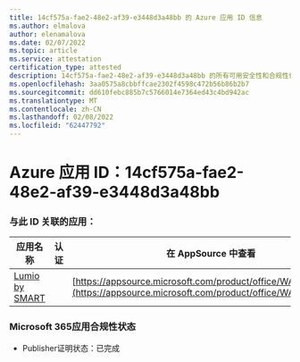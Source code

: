 ```yaml
---
title: 14cf575a-fae2-48e2-af39-e3448d3a48bb 的 Azure 应用 ID 信息
ms.author: elmalova
author: elenamalova
ms.date: 02/07/2022
ms.topic: article
ms.service: attestation
certification_type: attested
description: 14cf575a-fae2-48e2-af39-e3448d3a48bb 的所有可用安全性和合规性信息。
ms.openlocfilehash: 3aa0575a8cbbffcae2302f4598c472b56b86b2b7
ms.sourcegitcommit: dd610febc885b7c5766014e7364ed43c4bd942ac
ms.translationtype: MT
ms.contentlocale: zh-CN
ms.lasthandoff: 02/08/2022
ms.locfileid: "62447792"
---
```

# <a name="azure-app-id-14cf575a-fae2-48e2-af39-e3448d3a48bb"></a>Azure 应用 ID：14cf575a-fae2-48e2-af39-e3448d3a48bb


### <a name="apps-associated-with-this-id"></a>与此 ID 关联的应用：
| **应用名称** | **认证** | **在 AppSource 中查看** |
|--------------|---------------|-----------------------|
| [Lumio by SMART](https://docs.microsoft.com/microsoft-365-app-certification/forward/WA200001874) |  | [https://appsource.microsoft.com/product/office/WA200001874](https://appsource.microsoft.com/product/office/WA200001874) |

### <a name="microsoft-365-app-compliance-status"></a>Microsoft 365应用合规性状态
- Publisher证明状态：已完成
